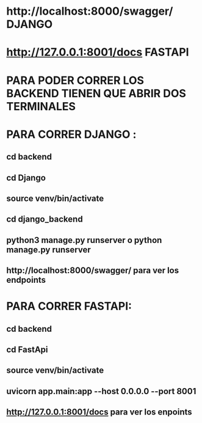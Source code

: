 # http://localhost:8000/swagger/  DJANGO

# http://127.0.0.1:8001/docs FASTAPI


# PARA PODER CORRER LOS BACKEND TIENEN QUE ABRIR DOS TERMINALES 

# PARA CORRER DJANGO :

## cd backend 
## cd Django
## source venv/bin/activate
## cd django_backend
## python3 manage.py runserver o python manage.py runserver
## http://localhost:8000/swagger/ para ver los endpoints


# PARA CORRER FASTAPI:
## cd backend
## cd FastApi
## source venv/bin/activate
## uvicorn app.main:app --host 0.0.0.0 --port 8001
## http://127.0.0.1:8001/docs para ver los enpoints
